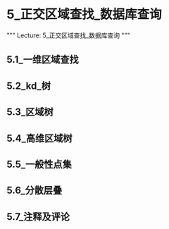 # 5_正交区域查找_数据库查询
"""
Lecture: 5_正交区域查找_数据库查询
"""
## 5.1_一维区域查找
## 5.2_kd_树
## 5.3_区域树
## 5.4_高维区域树
## 5.5_一般性点集
## 5.6_分散层叠
## 5.7_注释及评论
